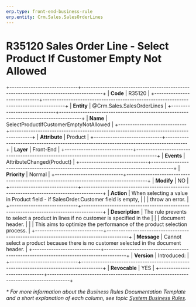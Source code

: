 ```yaml
---
erp.type: front-end-business-rule
erp.entity: Crm.Sales.SalesOrderLines
---
```


# R35120 Sales Order Line - Select Product If Customer Empty Not Allowed 
+-----------------------------+---------------------------------------------------------------------------------------+
| **Code**                    | R35120                                                                                |
+-----------------------------+---------------------------------------------------------------------------------------+
| **Entity**                  | @Crm.Sales.SalesOrderLines                                                            |
+-----------------------------+---------------------------------------------------------------------------------------+
| **Name**                    | SelectProductIfCustomerEmptyNotAllowed                                                |
+-----------------------------+---------------------------------------------------------------------------------------+
| **Attribute**               | Product                                                                               |
+-----------------------------+---------------------------------------------------------------------------------------+
| **Layer**                   | Front-End                                                                             |
+-----------------------------+---------------------------------------------------------------------------------------+
| **Events**                  | AttributeChanged(Product)                                                             |
+-----------------------------+---------------------------------------------------------------------------------------+
| **Priority**                | Normal                                                                                |
+-----------------------------+---------------------------------------------------------------------------------------+
| **Modify**                  | NO                                                                                    |
+-----------------------------+---------------------------------------------------------------------------------------+
| **Action**                  | When selecting a value in Product field - if SalesOrder.Customer field is empty,      |
|                             | throw an error.                                                                       |
+-----------------------------+---------------------------------------------------------------------------------------+
| **Description**             | The rule prevents to select a product in lines if no customer is specified in the     |
|                             | document header.                                                                      |
|                             | This aims to optimize the performance of the product selection process.               |
+-----------------------------+---------------------------------------------------------------------------------------+
| **Message**                 | Cannot select a product because there is no customer selected in the document header. |
+-----------------------------+---------------------------------------------------------------------------------------+
| **Version**                 | Introduced:                                                                           |
+-----------------------------+---------------------------------------------------------------------------------------+
| **Revocable**               | YES                                                                                   |
+-----------------------------+---------------------------------------------------------------------------------------+

*\* For more information about the Business Rules Documentation Template and a short explanation of each column, see
topic [System Business Rules](../templates/template-description-system-business-rules.md).*
